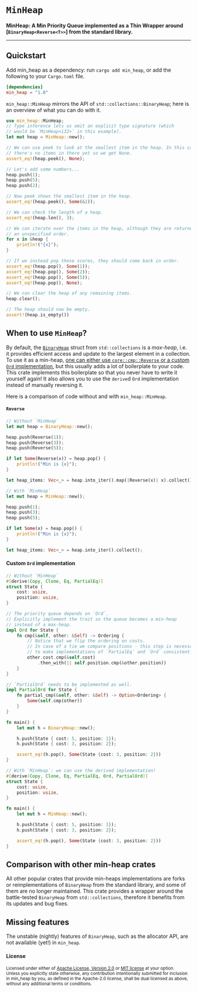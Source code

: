 # `MinHeap` 

**MinHeap: A Min Priority Queue implemented as a Thin Wrapper around [`BinaryHeap<Reverse<T>>`] from the standard library.**

---

## Quickstart

Add min_heap as a dependency: run `cargo add min_heap`, or add the following to your `Cargo.toml` file.
```toml
[dependencies]
min_heap = "1.0"
```

`min_heap::MinHeap` mirrors the API of `std::collections::BinaryHeap`; here is an overview of what you can do with it.
```rs
use min_heap::MinHeap;
// Type inference lets us omit an explicit type signature (which
// would be `MinHeap<i32>` in this example).
let mut heap = MinHeap::new();

// We can use peek to look at the smallest item in the heap. In this case,
// there's no items in there yet so we get None.
assert_eq!(heap.peek(), None);

// Let's add some numbers...
heap.push(1);
heap.push(5);
heap.push(2);

// Now peek shows the smallest item in the heap.
assert_eq!(heap.peek(), Some(&1));

// We can check the length of a heap.
assert_eq!(heap.len(), 3);

// We can iterate over the items in the heap, although they are returned in
// an unspecified order.
for x in &heap {
    println!("{x}");
}

// If we instead pop these scores, they should come back in order.
assert_eq!(heap.pop(), Some(1));
assert_eq!(heap.pop(), Some(2));
assert_eq!(heap.pop(), Some(5));
assert_eq!(heap.pop(), None);

// We can clear the heap of any remaining items.
heap.clear();

// The heap should now be empty.
assert!(heap.is_empty())
```


## When to use `MinHeap`?

By default, the [`BinaryHeap`](https://doc.rust-lang.org/std/collections/binary_heap/struct.BinaryHeap.html) struct from `std::collections` is a *max-heap*, i.e. it provides efficient access and update to the largest element in a collection.
To use it as a min-heap, [one can either use `core::cmp::Reverse` or a custom `Ord` implementation](https://doc.rust-lang.org/std/collections/binary_heap/struct.BinaryHeap.html#min-heap), but this usually adds a lot of boilerplate to your code. This crate implements this boilerplate so that you never have to write it yourself again! It also allows you to use the `derive`d `Ord` implementation instead of manually reversing it.

Here is a comparison of code without and with `min_heap::MinHeap`.

#### `Reverse`

```rs
// Without `MinHeap`
let mut heap = BinaryHeap::new();

heap.push(Reverse(1));
heap.push(Reverse(3));
heap.push(Reverse(5));

if let Some(Reverse(x)) = heap.pop() {
    println!("Min is {x}");
}

let heap_items: Vec<_> = heap.into_iter().map(|Reverse(x)| x).collect();
```


```rs
// With `MinHeap`
let mut heap = MinHeap::new();

heap.push(1);
heap.push(3);
heap.push(5);

if let Some(x) = heap.pop() {
    println!("Min is {x}");
}

let heap_items: Vec<_> = heap.into_iter().collect();
```

#### Custom `Ord` implementation

```rs
// Without `MinHeap`
#[derive(Copy, Clone, Eq, PartialEq)]
struct State {
    cost: usize,
    position: usize,
}

// The priority queue depends on `Ord`.
// Explicitly implement the trait so the queue becomes a min-heap
// instead of a max-heap.
impl Ord for State {
    fn cmp(&self, other: &Self) -> Ordering {
        // Notice that we flip the ordering on costs.
        // In case of a tie we compare positions - this step is necessary
        // to make implementations of `PartialEq` and `Ord` consistent.
        other.cost.cmp(&self.cost)
            .then_with(|| self.position.cmp(&other.position))
    }
}

// `PartialOrd` needs to be implemented as well.
impl PartialOrd for State {
    fn partial_cmp(&self, other: &Self) -> Option<Ordering> {
        Some(self.cmp(other))
    }
}

fn main() {
    let mut h = BinaryHeap::new();

    h.push(State { cost: 5, position: 1});
    h.push(State { cost: 3, position: 2});

    assert_eq!(h.pop(), Some(State {cost: 3, position: 2}))
}
```


```rs
// With `MinHeap`: we can use the derived implementation!
#[derive(Copy, Clone, Eq, PartialEq, Ord, PartialOrd)]
struct State {
    cost: usize,
    position: usize,
}

fn main() {
    let mut h = MinHeap::new();

    h.push(State { cost: 5, position: 1});
    h.push(State { cost: 3, position: 2});

    assert_eq!(h.pop(), Some(State {cost: 3, position: 2}))
}
```

## Comparison with other min-heap crates

All other popular crates that provide min-heaps implementations are forks or reimplementations of `BinaryHeap` from the standard library, and some of them are no longer maintained. This crate provides a wrapper around the battle-tested `BinaryHeap` from `std::collections`, therefore it benefits from its updates and bug fixes. 

## Missing features

The unstable (nightly) features of `BinaryHeap`, such as the allocator API, are not available (yet!) in `min_heap`. 

#### License

<sup>
Licensed under either of <a href="LICENSE-APACHE">Apache License, Version
2.0</a> or <a href="LICENSE-MIT">MIT license</a> at your option.
</sup>

<br>

<sub>
Unless you explicitly state otherwise, any contribution intentionally submitted
for inclusion in min_heap by you, as defined in the Apache-2.0 license, shall be
dual licensed as above, without any additional terms or conditions.
</sub>